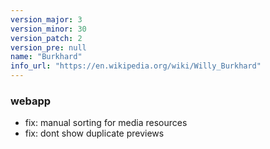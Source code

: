 ```yaml
---
version_major: 3
version_minor: 30
version_patch: 2
version_pre: null
name: "Burkhard"
info_url: "https://en.wikipedia.org/wiki/Willy_Burkhard"
---
```


### webapp

- fix: manual sorting for media resources
- fix: dont show duplicate previews
